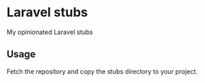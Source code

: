 # Laravel stubs

My opinionated Laravel stubs

## Usage

Fetch the repository and copy the stubs directory to your project.
